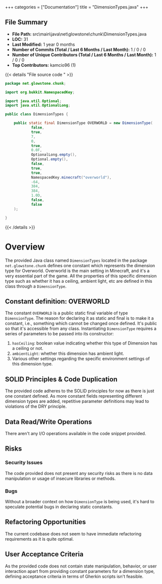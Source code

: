 +++
categories = ["Documentation"]
title = "DimensionTypes.java"
+++

## File Summary

- **File Path:** src\main\java\net\glowstone\chunk\DimensionTypes.java
- **LOC:** 31
- **Last Modified:** 1 year 0 months
- **Number of Commits (Total / Last 6 Months / Last Month):** 1 / 0 / 0
- **Number of Unique Contributors (Total / Last 6 Months / Last Month):** 1 / 0 / 0
- **Top Contributors:** kamcio96 (1)

{{< details "File source code " >}}
```java
package net.glowstone.chunk;

import org.bukkit.NamespacedKey;

import java.util.Optional;
import java.util.OptionalLong;

public class DimensionTypes {

    public static final DimensionType OVERWORLD = new DimensionType(
            false,
            true,
            7,
            0,
            true,
            0.0F,
            OptionalLong.empty(),
            Optional.empty(),
            false,
            true,
            true,
            NamespacedKey.minecraft("overworld"),
            -64,
            384,
            384,
            1.0D,
            false,
            false
    );

}

```
{{< /details >}}



# Overview
The provided Java class named `DimensionTypes` located in the package `net.glowstone.chunk` defines one constant which represents the dimension type for Overworld. Overworld is the main setting in Minecraft, and it's a very essential part of the game. All the properties of this specific dimension type such as whether it has a ceiling, ambient light, etc are defined in this class through a `DimensionType`.

## Constant definition: OVERWORLD
The constant `OVERWORLD` is a public static final variable of type `DimensionType`. The reason for declaring it as static and final is to make it a constant, i.e., something which cannot be changed once defined. It's public so that it's accessible from any class.
Instantiating `DimensionType` requires a series of parameters to be passed into its constructor:
1. `hasCeiling`: boolean value indicating whether this type of Dimension has a ceiling or not.
2. `ambientLight`: whether this dimension has ambient light.
3. Various other settings regarding the specific environment settings of this dimension type.

## SOLID Principles & Code Duplication
The provided code adheres to the SOLID principles for now as there is just one constant defined. As more constant fields representing different dimension types are added, repetitive parameter definitions may lead to violations of the DRY principle. 

## Data Read/Write Operations
There aren't any I/O operations available in the code snippet provided.

## Risks

### Security Issues
The code provided does not present any security risks as there is no data manipulation or usage of insecure libraries or methods.

### Bugs
Without a broader context on how `DimensionType` is being used, it's hard to speculate potential bugs in declaring static constants.

## Refactoring Opportunities
The current codebase does not seem to have immediate refactoring requirements as it is quite optimal.

## User Acceptance Criteria
As the provided code does not contain state manipulation, behavior, or user interaction apart from providing constant parameters for a dimension type, defining acceptance criteria in terms of Gherkin scripts isn't feasible.